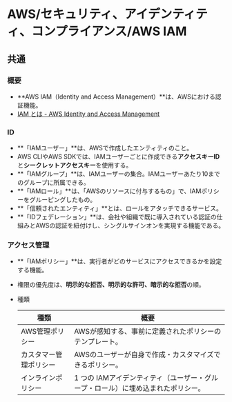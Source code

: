 # AWS/セキュリティ、アイデンティティ、コンプライアンス/AWS IAM

## 共通

### 概要

- **AWS IAM（Identity and Access Management）**は、AWSにおける認証機能。
- [IAM とは - AWS Identity and Access Management](https://docs.aws.amazon.com/ja_jp/IAM/latest/UserGuide/introduction.html)

### ID

- **「IAMユーザー」**は、AWSで作成したエンティティのこと。
- AWS CLIやAWS SDKでは、IAMユーザーごとに作成できる**アクセスキーID**と**シークレットアクセスキー**を使用する。
- **「IAMグループ」**は、IAMユーザーの集合。IAMユーザーあたり10までのグループに所属できる。
- **「IAMロール」**は、「AWSのリソースに付与するもの」で、IAMポリシーをグルーピングしたもの。
- **「信頼されたエンティティ」**とは、ロールをアタッチできるサービス。
- **「IDフェデレーション」**は、会社や組織で既に導入されている認証の仕組みとAWSの認証を紐付けし、シングルサインオンを実現する機能である。

### アクセス管理

- **「IAMポリシー」**は、実行者がどのサービスにアクセスできるかを設定する機能。
- 権限の優先度は、**明示的な拒否、明示的な許可、暗示的な拒否**の順。
- 種類

    | 種類                   | 概要                                                         |
    | ---------------------- | ------------------------------------------------------------ |
    | AWS管理ポリシー        | AWSが感知する、事前に定義されたポリシーのテンプレート。      |
    | カスタマー管理ポリシー | AWSのユーザーが自身で作成・カスタマイズできるポリシー。      |
    | インラインポリシー     | 1 つの IAMアイデンティティ（ユーザー・グループ・ロール）に埋め込まれたポリシー。 |
